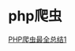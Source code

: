 php爬虫
======

[PHP爬虫最全总结1](https://zrysmt.github.io/2017/04/28/PHP%E7%88%AC%E8%99%AB%E6%9C%80%E5%85%A8%E6%80%BB%E7%BB%931/)  